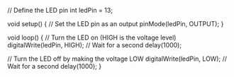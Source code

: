 // Define the LED pin
int ledPin = 13;

void setup() {
  // Set the LED pin as an output
  pinMode(ledPin, OUTPUT);
}

void loop() {
  // Turn the LED on (HIGH is the voltage level)
  digitalWrite(ledPin, HIGH);
  // Wait for a second
  delay(1000);
  
  // Turn the LED off by making the voltage LOW
  digitalWrite(ledPin, LOW);
  // Wait for a second
  delay(1000);
}
